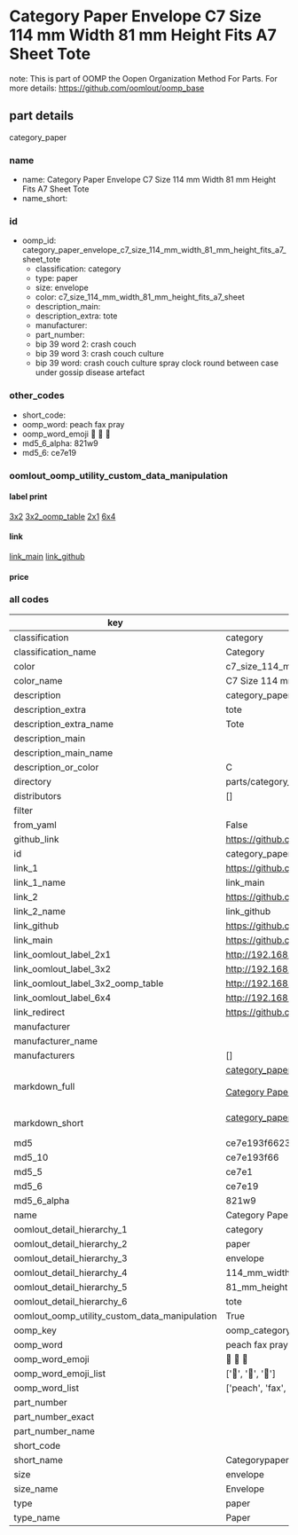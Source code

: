 # Category Paper Envelope C7 Size 114 mm Width 81 mm Height Fits A7 Sheet Tote  

note: This is part of OOMP the Oopen Organization Method For Parts. For more details: https://github.com/oomlout/oomp_base

##  part details
  



category_paper



### name
* name: Category Paper Envelope C7 Size 114 mm Width 81 mm Height Fits A7 Sheet Tote
* name_short: 
### id
* oomp_id: category_paper_envelope_c7_size_114_mm_width_81_mm_height_fits_a7_sheet_tote
  * classification: category
  * type: paper
  * size: envelope
  * color: c7_size_114_mm_width_81_mm_height_fits_a7_sheet
  * description_main: 
  * description_extra: tote
  * manufacturer: 
  * part_number: 
  * bip 39 word 2: crash couch
  * bip 39 word 3: crash couch culture
  * bip 39 word: crash couch culture spray clock round between case under gossip disease artefact

### other_codes
* short_code: 
* oomp_word: peach fax pray
* oomp_word_emoji :peach: :fax: :pray:
* md5_6_alpha: 821w9
* md5_6: ce7e19






### oomlout_oomp_utility_custom_data_manipulation
#### label print
[3x2](http://192.168.1.245:1112/?label=oomp%20821w9)
[3x2_oomp_table](http://192.168.1.108:1112/?label=oomp%20821w9)
[2x1](http://192.168.1.242:1112/?label=oomp%20821w9)
[6x4](http://192.168.1.55:1112/?label=oomp%20821w9)    

#### link

[link_main](https://github.com/oomlout/oomlout_oomp_version_1_messy/tree/main/parts/category_paper_envelope_c7_size_114_mm_width_81_mm_height_fits_a7_sheet_tote) [link_github](https://github.com/oomlout/oomlout_oomp_version_1_messy/tree/main/parts/category_paper_envelope_c7_size_114_mm_width_81_mm_height_fits_a7_sheet_tote)                             

#### price







### all codes 
| key | value |  
| --- | --- |  
| classification | category |  
| classification_name | Category |  
| color | c7_size_114_mm_width_81_mm_height_fits_a7_sheet |  
| color_name | C7 Size 114 mm Width 81 mm Height Fits A7 Sheet |  
| description | category_paper |  
| description_extra | tote |  
| description_extra_name | Tote |  
| description_main |  |  
| description_main_name |  |  
| description_or_color | C  |  
| directory | parts/category_paper_envelope_c7_size_114_mm_width_81_mm_height_fits_a7_sheet_tote |  
| distributors | [] |  
| filter |  |  
| from_yaml | False |  
| github_link | https://github.com/oomlout/oomlout_oomp_part_src/tree/main/parts/category_paper_envelope_c7_size_114_mm_width_81_mm_height_fits_a7_sheet_tote |  
| id | category_paper_envelope_c7_size_114_mm_width_81_mm_height_fits_a7_sheet_tote |  
| link_1 | https://github.com/oomlout/oomlout_oomp_version_1_messy/tree/main/parts/category_paper_envelope_c7_size_114_mm_width_81_mm_height_fits_a7_sheet_tote |  
| link_1_name | link_main |  
| link_2 | https://github.com/oomlout/oomlout_oomp_version_1_messy/tree/main/parts/category_paper_envelope_c7_size_114_mm_width_81_mm_height_fits_a7_sheet_tote |  
| link_2_name | link_github |  
| link_github | https://github.com/oomlout/oomlout_oomp_version_1_messy/tree/main/parts/category_paper_envelope_c7_size_114_mm_width_81_mm_height_fits_a7_sheet_tote |  
| link_main | https://github.com/oomlout/oomlout_oomp_version_1_messy/tree/main/parts/category_paper_envelope_c7_size_114_mm_width_81_mm_height_fits_a7_sheet_tote |  
| link_oomlout_label_2x1 | http://192.168.1.242:1112/?label=oomp%20821w9 |  
| link_oomlout_label_3x2 | http://192.168.1.245:1112/?label=oomp%20821w9 |  
| link_oomlout_label_3x2_oomp_table | http://192.168.1.108:1112/?label=oomp%20821w9 |  
| link_oomlout_label_6x4 | http://192.168.1.55:1112/?label=oomp%20821w9 |  
| link_redirect | https://github.com/oomlout/oomlout_oomp_version_1_messy/tree/main/parts/category_paper_envelope_c7_size_114_mm_width_81_mm_height_fits_a7_sheet_tote |  
| manufacturer |  |  
| manufacturer_name |  |  
| manufacturers | [] |  
| markdown_full | [category_paper_envelope_c7_size_114_mm_width_81_mm_height_fits_a7_sheet_tote](none)<br>[](none)<br>[Category Paper Envelope C7 Size 114 Mm Width 81 Mm Height Fits A7 Sheet Tote](none)<br><br> |  
| markdown_short | [category_paper_envelope_c7_size_114_mm_width_81_mm_height_fits_a7_sheet_tote](none)<br><br> |  
| md5 | ce7e193f662322b6f195bd2e6b0c3993 |  
| md5_10 | ce7e193f66 |  
| md5_5 | ce7e1 |  
| md5_6 | ce7e19 |  
| md5_6_alpha | 821w9 |  
| name | Category Paper Envelope C7 Size 114 mm Width 81 mm Height Fits A7 Sheet Tote |  
| oomlout_detail_hierarchy_1 | category |  
| oomlout_detail_hierarchy_2 | paper |  
| oomlout_detail_hierarchy_3 | envelope |  
| oomlout_detail_hierarchy_4 | 114_mm_width |  
| oomlout_detail_hierarchy_5 | 81_mm_height |  
| oomlout_detail_hierarchy_6 | tote |  
| oomlout_oomp_utility_custom_data_manipulation | True |  
| oomp_key | oomp_category_paper_envelope_c7_size_114_mm_width_81_mm_height_fits_a7_sheet_tote |  
| oomp_word | peach fax pray |  
| oomp_word_emoji | :peach: :fax: :pray: |  
| oomp_word_emoji_list | [':peach:', ':fax:', ':pray:'] |  
| oomp_word_list | ['peach', 'fax', 'pray'] |  
| part_number |  |  
| part_number_exact |  |  
| part_number_name |  |  
| short_code |  |  
| short_name | Categorypaper |  
| size | envelope |  
| size_name | Envelope |  
| type | paper |  
| type_name | Paper |  
